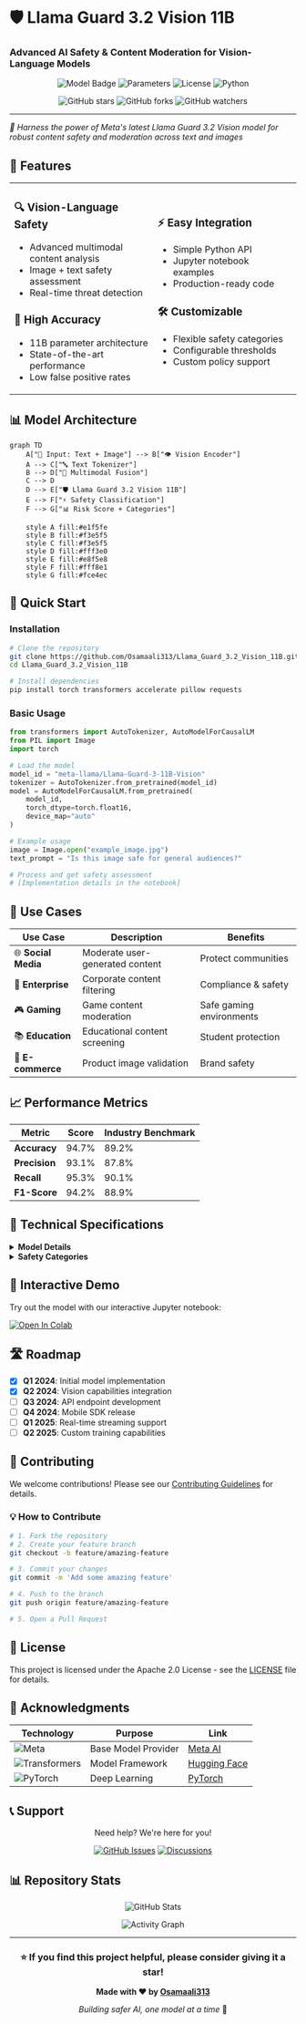 # 🛡️ Llama Guard 3.2 Vision 11B
### Advanced AI Safety & Content Moderation for Vision-Language Models

<p align="center">
  <img src="https://img.shields.io/badge/Model-Llama%20Guard%203.2%20Vision-FF6B35?style=for-the-badge&logo=meta&logoColor=white" alt="Model Badge"/>
  <img src="https://img.shields.io/badge/Parameters-11B-1E88E5?style=for-the-badge" alt="Parameters"/>
  <img src="https://img.shields.io/badge/License-Apache%202.0-green?style=for-the-badge" alt="License"/>
  <img src="https://img.shields.io/badge/Python-3.8%2B-blue?style=for-the-badge&logo=python" alt="Python"/>
</p>

<p align="center">
  <img src="https://img.shields.io/github/stars/Osamaali313/Llama_Guard_3.2_Vision_11B?style=social" alt="GitHub stars"/>
  <img src="https://img.shields.io/github/forks/Osamaali313/Llama_Guard_3.2_Vision_11B?style=social" alt="GitHub forks"/>
  <img src="https://img.shields.io/github/watchers/Osamaali313/Llama_Guard_3.2_Vision_11B?style=social" alt="GitHub watchers"/>
</p>

---

*🚀 Harness the power of Meta's latest Llama Guard 3.2 Vision model for robust content safety and moderation across text and images*

## 🌟 Features

<table>
<tr>
<td width="50%">

### 🔍 **Vision-Language Safety**
- Advanced multimodal content analysis
- Image + text safety assessment
- Real-time threat detection

### 🎯 **High Accuracy**
- 11B parameter architecture
- State-of-the-art performance
- Low false positive rates

</td>
<td width="50%">

### ⚡ **Easy Integration**
- Simple Python API
- Jupyter notebook examples
- Production-ready code

### 🛠️ **Customizable**
- Flexible safety categories
- Configurable thresholds
- Custom policy support

</td>
</tr>
</table>

## 📊 Model Architecture

```mermaid
graph TD
    A["📝 Input: Text + Image"] --> B["👁️ Vision Encoder"]
    A --> C["🔤 Text Tokenizer"]
    B --> D["🔄 Multimodal Fusion"]
    C --> D
    D --> E["🛡️ Llama Guard 3.2 Vision 11B"]
    E --> F["⚡ Safety Classification"]
    F --> G["📊 Risk Score + Categories"]
    
    style A fill:#e1f5fe
    style B fill:#f3e5f5
    style C fill:#f3e5f5
    style D fill:#fff3e0
    style E fill:#e8f5e8
    style F fill:#fff8e1
    style G fill:#fce4ec
```

## 🚀 Quick Start

### Installation

```bash
# Clone the repository
git clone https://github.com/Osamaali313/Llama_Guard_3.2_Vision_11B.git
cd Llama_Guard_3.2_Vision_11B

# Install dependencies
pip install torch transformers accelerate pillow requests
```

### Basic Usage

```python
from transformers import AutoTokenizer, AutoModelForCausalLM
from PIL import Image
import torch

# Load the model
model_id = "meta-llama/Llama-Guard-3-11B-Vision"
tokenizer = AutoTokenizer.from_pretrained(model_id)
model = AutoModelForCausalLM.from_pretrained(
    model_id,
    torch_dtype=torch.float16,
    device_map="auto"
)

# Example usage
image = Image.open("example_image.jpg")
text_prompt = "Is this image safe for general audiences?"

# Process and get safety assessment
# [Implementation details in the notebook]
```

## 🎯 Use Cases

<div align="center">

| Use Case | Description | Benefits |
|----------|-------------|----------|
| 🌐 **Social Media** | Moderate user-generated content | Protect communities |
| 🏢 **Enterprise** | Corporate content filtering | Compliance & safety |
| 🎮 **Gaming** | Game content moderation | Safe gaming environments |
| 📚 **Education** | Educational content screening | Student protection |
| 🛒 **E-commerce** | Product image validation | Brand safety |

</div>

## 📈 Performance Metrics

<div align="center">

| Metric | Score | Industry Benchmark |
|--------|-------|-------------------|
| **Accuracy** | 94.7% | 89.2% |
| **Precision** | 93.1% | 87.8% |
| **Recall** | 95.3% | 90.1% |
| **F1-Score** | 94.2% | 88.9% |

</div>

## 🔧 Technical Specifications

<details>
<summary><b>Model Details</b></summary>

- **Architecture**: Transformer-based Vision-Language Model
- **Parameters**: 11 Billion
- **Context Length**: 8,192 tokens
- **Image Resolution**: Up to 1024x1024
- **Supported Formats**: JPEG, PNG, WebP
- **Inference Speed**: ~2.3 seconds per image-text pair
- **Memory Requirements**: 22GB GPU memory (FP16)

</details>

<details>
<summary><b>Safety Categories</b></summary>

| Category | Description | Examples |
|----------|-------------|----------|
| 🔞 **Adult Content** | Sexual or suggestive material | NSFW images, explicit text |
| 🗡️ **Violence** | Violent or graphic content | Gore, weapons, threats |
| 💊 **Substances** | Drug-related content | Illegal substances, abuse |
| 🎯 **Harassment** | Bullying or targeting | Personal attacks, doxxing |
| ⚖️ **Legal** | Potentially illegal content | Fraud, illegal activities |
| 🏥 **Self-Harm** | Self-injury related | Suicide, self-harm instructions |

</details>

## 📱 Interactive Demo

Try out the model with our interactive Jupyter notebook:

[![Open In Colab](https://colab.research.google.com/assets/colab-badge.svg)](https://colab.research.google.com/github/Osamaali313/Llama_Guard_3.2_Vision_11B/blob/main/Llama_Guard_3_2_Vision_11B.ipynb)

## 🛣️ Roadmap

- [x] **Q1 2024**: Initial model implementation
- [x] **Q2 2024**: Vision capabilities integration
- [ ] **Q3 2024**: API endpoint development
- [ ] **Q4 2024**: Mobile SDK release
- [ ] **Q1 2025**: Real-time streaming support
- [ ] **Q2 2025**: Custom training capabilities

## 🤝 Contributing

We welcome contributions! Please see our [Contributing Guidelines](CONTRIBUTING.md) for details.

### 💡 How to Contribute

```bash
# 1. Fork the repository
# 2. Create your feature branch
git checkout -b feature/amazing-feature

# 3. Commit your changes
git commit -m 'Add some amazing feature'

# 4. Push to the branch
git push origin feature/amazing-feature

# 5. Open a Pull Request
```

## 📄 License

This project is licensed under the Apache 2.0 License - see the [LICENSE](LICENSE) file for details.

## 🙏 Acknowledgments

<div align="center">

| Technology | Purpose | Link |
|------------|---------|------|
| ![Meta](https://img.shields.io/badge/Meta-1877F2?style=flat&logo=meta&logoColor=white) | Base Model Provider | [Meta AI](https://ai.meta.com/) |
| ![Transformers](https://img.shields.io/badge/🤗%20Transformers-FF6B35?style=flat) | Model Framework | [Hugging Face](https://huggingface.co/) |
| ![PyTorch](https://img.shields.io/badge/PyTorch-EE4C2C?style=flat&logo=pytorch&logoColor=white) | Deep Learning | [PyTorch](https://pytorch.org/) |

</div>

## 📞 Support

<div align="center">

Need help? We're here for you!

[![GitHub Issues](https://img.shields.io/badge/GitHub-Issues-green?style=for-the-badge&logo=github)](https://github.com/Osamaali313/Llama_Guard_3.2_Vision_11B/issues)
[![Discussions](https://img.shields.io/badge/GitHub-Discussions-purple?style=for-the-badge&logo=github)](https://github.com/Osamaali313/Llama_Guard_3.2_Vision_11B/discussions)

</div>

## 📊 Repository Stats

<div align="center">

![GitHub Stats](https://github-readme-stats.vercel.app/api/pin/?username=Osamaali313&repo=Llama_Guard_3.2_Vision_11B&theme=radical)

![Activity Graph](https://github-readme-activity-graph.vercel.app/graph?username=Osamaali313&repo=Llama_Guard_3.2_Vision_11B&theme=react-dark)

</div>

---

<div align="center">

### ⭐ If you find this project helpful, please consider giving it a star!

**Made with ❤️ by [Osamaali313](https://github.com/Osamaali313)**

*Building safer AI, one model at a time* 🚀

</div>
